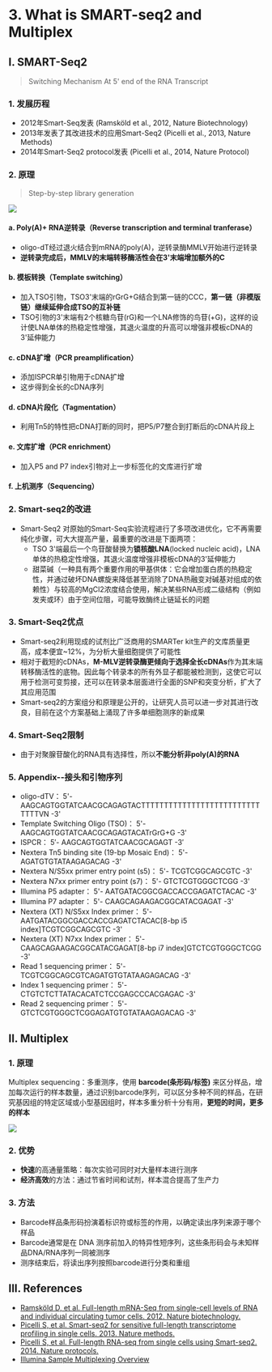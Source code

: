 # 3. What is SMART-seq2 and Multiplex

## I. SMART-Seq2

> Switching Mechanism At 5' end of the RNA Transcript

### 1. 发展历程

* 2012年Smart-Seq发表 \(Ramsköld et al., 2012, Nature Biotechnology\)
* 2013年发表了其改进技术的应用Smart-Seq2 \(Picelli et al., 2013, Nature Methods\)
* 2014年Smart-Seq2 protocol发表 \(Picelli et al., 2014, Nature Protocol\)

### 2. 原理

> Step-by-step library generation

![](../../../.gitbook/assets/SMART2.jpg)

#### a. Poly\(A\)+ RNA逆转录（Reverse transcription and terminal tranferase）

* oligo-dT经过退火结合到mRNA的poly\(A\)，逆转录酶MMLV开始进行逆转录
* **逆转录完成后，MMLV的末端转移酶活性会在3'末端增加额外的C**

#### b. 模板转换（Template switching）

* 加入TSO引物，TSO3'末端的rGrG+G结合到第一链的CCC，**第一链（非模版链）继续延伸合成TSO的互补链**
* TSO引物的3'末端有2个核糖鸟苷\(rG\)和一个LNA修饰的鸟苷\(+G\)，这样的设计使LNA单体的热稳定性增强，其退火温度的升高可以增强非模板cDNA的3'延伸能力

#### c. cDNA扩增（PCR preamplification）

* 添加ISPCR单引物用于cDNA扩增
* 这步得到全长的cDNA序列

#### d. cDNA片段化（Tagmentation）

* 利用Tn5的特性把cDNA打断的同时，把P5/P7整合到打断后的cDNA片段上

#### e. 文库扩增（PCR enrichment）

* 加入P5 and P7 index引物对上一步标签化的文库进行扩增

#### f. 上机测序（Sequencing）

### 2. Smart-seq2的改进

* Smart-Seq2 对原始的Smart-Seq实验流程进行了多项改进优化，它不再需要纯化步骤，可大大提高产量，最重要的改进是下面两项：
  * TSO 3'端最后一个鸟苷酸替换为**锁核酸LNA**\(locked nucleic acid\)，LNA单体的热稳定性增强，其退火温度增强非模板cDNA的3'延伸能力
  * 甜菜碱（一种具有两个重要作用的甲基供体：它会增加蛋白质的热稳定性，并通过破坏DNA螺旋来降低甚至消除了DNA热融变对碱基对组成的依赖性）与较高的MgCl2浓度结合使用，解决某些RNA形成二级结构（例如发夹或环）由于空间位阻，可能导致酶终止链延长的问题

### 3. Smart-Seq2优点

* Smart-seq2利用现成的试剂比广泛商用的SMARTer kit生产的文库质量更高，成本便宜~12%，为分析大量细胞提供了可能性
* 相对于截短的cDNAs，**M-MLV逆转录酶更倾向于选择全长cDNAs**作为其末端转移酶活性的底物。因此每个转录本的所有外显子都能被检测到，这使它可以用于检测可变剪接，还可以在转录本层面进行全面的SNP和突变分析，扩大了其应用范围
* Smart-seq2的方案组分和原理是公开的，让研究人员可以进一步对其进行改良，目前在这个方案基础上涌现了许多单细胞测序的新成果

### 4. Smart-Seq2限制

* 由于对聚腺苷酸化的RNA具有选择性，所以**不能分析非poly\(A\)的RNA**

### 5. Appendix--接头和引物序列

* oligo-dTV： 5'- AAGCAGTGGTATCAACGCAGAGTACTTTTTTTTTTTTTTTTTTTTTTTTTTTTTTVN -3'
* Template Switching Oligo \(TSO\)： 5'- AAGCAGTGGTATCAACGCAGAGTACATrGrG+G -3'
* ISPCR： 5′- AAGCAGTGGTATCAACGCAGAGT -3′
* Nextera Tn5 binding site \(19-bp Mosaic End\)： 5'- AGATGTGTATAAGAGACAG -3'
* Nextera N/S5xx primer entry point \(s5\)： 5'- TCGTCGGCAGCGTC -3'
* Nextera N7xx primer entry point \(s7\)： 5'- GTCTCGTGGGCTCGG -3'
* Illumina P5 adapter： 5'- AATGATACGGCGACCACCGAGATCTACAC -3'
* Illumina P7 adapter： 5'- CAAGCAGAAGACGGCATACGAGAT -3'
* Nextera \(XT\) N/S5xx Index primer： 5'- AATGATACGGCGACCACCGAGATCTACAC\[8-bp i5 index\]TCGTCGGCAGCGTC -3'
* Nextera \(XT\) N7xx Index primer： 5'- CAAGCAGAAGACGGCATACGAGAT\[8-bp i7 index\]GTCTCGTGGGCTCGG -3'
* Read 1 sequencing primer： 5'- TCGTCGGCAGCGTCAGATGTGTATAAGAGACAG -3'
* Index 1 sequencing primer： 5'- CTGTCTCTTATACACATCTCCGAGCCCACGAGAC -3'
* Read 2 sequencing primer： 5'- GTCTCGTGGGCTCGGAGATGTGTATAAGAGACAG -3'

## II. Multiplex

### 1. 原理

Multiplex sequencing：多重测序，使用 **barcode\(条形码/标签\)** 来区分样品，增加每次运行的样本数量，通过识别barcode序列，可以区分多种不同的样品，在研究基因组的特定区域或小型基因组时，样本多重分析十分有用，**更短的时间，更多的样本**

![](../../../.gitbook/assets/barcoding.jpg)

### 2. 优势

* **快速**的高通量策略：每次实验可同时对大量样本进行测序
* **经济高效**的方法：通过节省时间和试剂，样本混合提高了生产力

### 3. 方法

* Barcode样品条形码扮演着标识符或标签的作用，以确定读出序列来源于哪个样品
* Barcode通常是在 DNA 测序前加入的特异性短序列，这些条形码会与未知样品DNA/RNA序列一同被测序
* 测序结束后，将读出序列按照barcode进行分类和重组

## III. References

* [Ramsköld D, et al. Full-length mRNA-Seq from single-cell levels of RNA and individual circulating tumor cells. 2012. Nature biotechnology.](https://cloud.tsinghua.edu.cn/f/579a5688924b4a0eb6d5/)
* [Picelli S, et al. Smart-seq2 for sensitive full-length transcriptome profiling in single cells. 2013. Nature methods.](https://cloud.tsinghua.edu.cn/f/c9965e66be114d24bc40/)
* [Picelli S, et al. Full-length RNA-seq from single cells using Smart-seq2. 2014. Nature protocols.](https://cloud.tsinghua.edu.cn/f/fee6542b6a9041708a05/)
* [Illumina Sample Multiplexing Overview](https://www.illumina.com/science/technology/next-generation-sequencing/plan-experiments/multiplex-sequencing.html)

